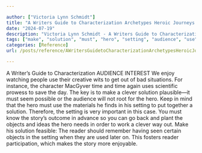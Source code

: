 ```yaml
---

author: ["Victoria Lynn Schmidt"]
title: "A Writers Guide to Characterization Archetypes Heroic Journeys and Other Elements of Dynamic Character Development - part0019_split_009.html"
date: "2024-07-19"
description: "Victoria Lynn Schmidt - A Writers Guide to Characterization Archetypes Heroic Journeys and Other Elements of Dynamic Character Development"
tags: ["make", "solution", "must", "hero", "setting", "audience", "use", "time", "clever", "story", "object", "reader", "writer", "guide", "characterization", "interest", "enjoy", "watching", "people", "creative", "wit", "get", "bad", "situation", "instance"]
categories: [Reference]
url: /posts/reference/AWritersGuidetoCharacterizationArchetypesHeroicJourneysandOtherElementsofDynamicCharacterDevelopment-part0019split009html

---
```



A Writer’s Guide to Characterization
AUDIENCE INTEREST
We enjoy watching people use their creative wits to get out of bad situations. For instance, the character MacGyver time and time again uses scientific prowess to save the day. The key is to make a clever solution plausible—it must seem possible or the audience will not root for the hero.
Keep in mind that the hero must use the materials he finds in his setting to put together a solution. Therefore, the setting is very important in this case. You must know the story’s outcome in advance so you can go back and plant the objects and ideas the hero needs in order to work a clever way out. Make his solution feasible: The reader should remember having seen certain objects in the setting when they are used later on. This fosters reader participation, which makes the story more enjoyable.

